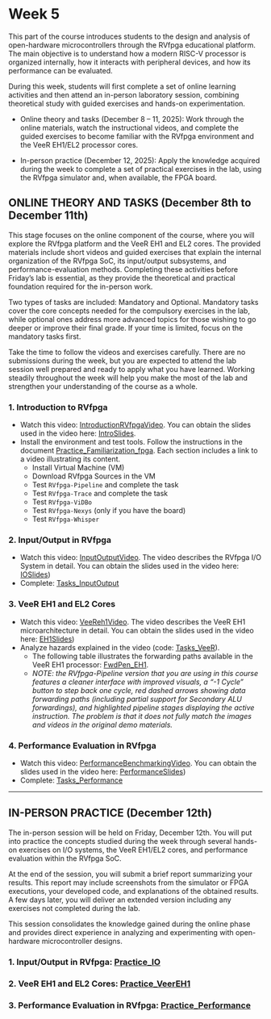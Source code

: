 # Week 5

This part of the course introduces students to the design and analysis of open-hardware microcontrollers through the RVfpga educational platform. The main objective is to understand how a modern RISC-V processor is organized internally, how it interacts with peripheral devices, and how its performance can be evaluated.

During this week, students will first complete a set of online learning activities and then attend an in-person laboratory session, combining theoretical study with guided exercises and hands-on experimentation.

- Online theory and tasks (December 8 – 11, 2025): Work through the online materials, watch the instructional videos, and complete the guided exercises to become familiar with the RVfpga environment and the VeeR EH1/EL2 processor cores.

- In-person practice (December 12, 2025): Apply the knowledge acquired during the week to complete a set of practical exercises in the lab, using the RVfpga simulator and, when available, the FPGA board.

## ONLINE THEORY AND TASKS (December 8th to December 11th)

This stage focuses on the online component of the course, where you will explore the RVfpga platform and the VeeR EH1 and EL2 cores. The provided materials include short videos and guided exercises that explain the internal organization of the RVfpga SoC, its input/output subsystems, and performance-evaluation methods. Completing these activities before Friday’s lab is essential, as they provide the theoretical and practical foundation required for the in-person work.

Two types of tasks are included: Mandatory and Optional. Mandatory tasks cover the core concepts needed for the compulsory exercises in the lab, while optional ones address more advanced topics for those wishing to go deeper or improve their final grade. If your time is limited, focus on the mandatory tasks first.

Take the time to follow the videos and exercises carefully. There are no submissions during the week, but you are expected to attend the lab session well prepared and ready to apply what you have learned. Working steadily throughout the week will help you make the most of the lab and strengthen your understanding of the course as a whole.

### 1. **Introduction to RVfpga**
  - Watch this video: [IntroductionRVfpgaVideo](https://www.youtube.com/watch?v=sc_Jn0XSkNw). You can obtain the slides used in the video here: [IntroSlides](https://drive.google.com/file/d/17Kid-KSDqPOPoEudiWhcuOdUChYpkcbp/view?usp=drive_link).
  - Install the environment and test tools. Follow the instructions in the document [Practice_Familiarization_fpga](https://drive.google.com/file/d/1vdLf39U89q38gmLuodo7nZkctRqeAiyO/view?usp=drive_link). Each section includes a link to a video illustrating its content.
    - Install Virtual Machine (VM)
    - Download RVfpga Sources in the VM
    - Test `RVfpga-Pipeline` and complete the task
    - Test `RVfpga-Trace` and complete the task
    - Test `RVfpga-ViDBo`
    - Test `RVfpga-Nexys` (only if you have the board)
    - Test `RVfpga-Whisper`

### 2. **Input/Output in RVfpga**
  - Watch this video: [InputOutputVideo](https://www.youtube.com/watch?v=8fK-CoEbo0Y). The video describes the RVfpga I/O System in detail. You can obtain the slides used in the video here: [IOSlides](https://drive.google.com/file/d/1-Kav6TLV5xBURQYfZfRP3yzWUq_Qp7eV/view?usp=drive_link))
  - Complete: [Tasks_InputOutput](https://drive.google.com/file/d/1FX5Fr63ecMRLswCPk606GWZr7z65b1Fp/view?usp=drive_link)

### 3. **VeeR EH1 and EL2 Cores**
  - Watch this video: [VeeReh1Video](https://youtu.be/xVnB6OM00cE?si=0HW333O-oPOXUDZG). The video describes the VeeR EH1 microarchitecture in detail. You can obtain the slides used in the video here: [EH1Slides](https://drive.google.com/file/d/1kIMQY3u5jZB7cAktFPqIHSpHAuruENAM/view?usp=drive_link))
  - Analyze hazards explained in the video (code: [Tasks_VeeR](https://drive.google.com/file/d/1NSOsgaQnFWfeKJbu6r6319T3zq0wzgf-/view?usp=sharing)).
      - The following table illustrates the forwarding paths available in the VeeR EH1 processor: [FwdPen_EH1](https://drive.google.com/file/d/1owNZUEw-2AZw2-El_mBu4-WpZ1HhYVNo/view?usp=sharing).
      - *NOTE: the RVfpga-Pipeline version that you are using in this course features a cleaner interface with improved visuals, a “-1 Cycle” button to step back one cycle, red dashed arrows showing data forwarding paths (including partial support for Secondary ALU forwardings), and highlighted pipeline stages displaying the active instruction. The problem is that it does not fully match the images and videos in the original demo materials.*

### 4. **Performance Evaluation in RVfpga**
  - Watch this video: [PerformanceBenchmarkingVideo](https://www.youtube.com/watch?v=GqaDEW3W4X0). You can obtain the slides used in the video here: [PerformanceSlides](https://drive.google.com/file/d/1xCmc4vFd_khLk6En14Ae_ZDF-OiP1QNm/view?usp=drive_link))
  - Complete: [Tasks_Performance](https://drive.google.com/file/d/1221ZkEwMsJuQGO-T1emmaSZvgeHH_mls/view?usp=drive_link)

---

## IN-PERSON PRACTICE (December 12th)

The in-person session will be held on Friday, December 12th. You will put into practice the concepts studied during the week through several hands-on exercises on I/O systems, the VeeR EH1/EL2 cores, and performance evaluation within the RVfpga SoC.

At the end of the session, you will submit a brief report summarizing your results. This report may include screenshots from the simulator or FPGA executions, your developed code, and explanations of the obtained results. A few days later, you will deliver an extended version including any exercises not completed during the lab.

This session consolidates the knowledge gained during the online phase and provides direct experience in analyzing and experimenting with open-hardware microcontroller designs.

### 1. **Input/Output in RVfpga**: [Practice_IO]()

### 2. **VeeR EH1 and EL2 Cores**: [Practice_VeerEH1]()

### 3. **Performance Evaluation in RVfpga**: [Practice_Performance]()

